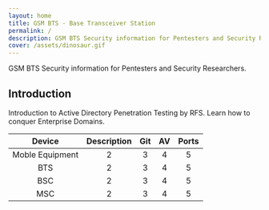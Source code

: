```yaml
---
layout: home
title: GSM BTS - Base Transceiver Station 
permalink: /
description: GSM BTS Security information for Pentesters and Security Researchers.
cover: /assets/dinosaur.gif
---
```


GSM BTS Security information for Pentesters and Security Researchers.
## Introduction

Introduction to Active Directory Penetration Testing by RFS. Learn how to conquer Enterprise Domains.



|Device|Description|Git|AV|Ports|
|:-:|:-:|:-:|:-:|:-:|
|Moble Equipment|2|3|4|5|
|BTS|2|3|4|5|
|BSC|2|3|4|5|
|MSC|2|3|4|5|

